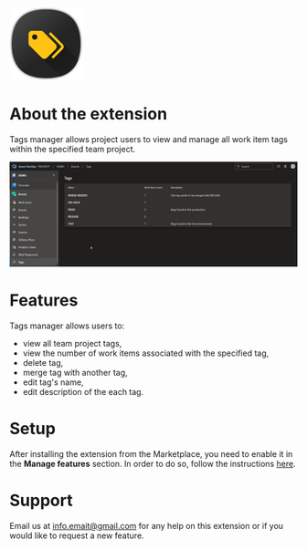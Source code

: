 ![Tags Manager](img/logo.png)


# About the extension

Tags manager allows project users to view and manage all work item tags within the specified team project.


![Tags Manager Example](img/screenshot4.png)


# Features

Tags manager allows users to:
- view all team project tags,
- view the number of work items associated with the specified tag,
- delete tag,
- merge tag with another tag,
- edit tag's name,
- edit description of the each tag.


# Setup

After installing the extension from the Marketplace, you need to enable it in the **Manage features**  section. In order to do so, follow the instructions [here](https://learn.microsoft.com/en-us/azure/devops/project/navigation/preview-features?view=azure-devops).


# Support

Email us at [info.emait@gmail.com](mailto:info.emait@gmail.com) for any help on this extension or if you would like to request a new feature.